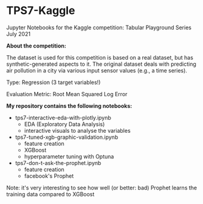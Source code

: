# TPS7-Kaggle
Jupyter Notebooks for the Kaggle competition: Tabular Playground Series July 2021

<b>About the competition:</b>

The dataset is used for this competition is based on a real dataset, but has synthetic-generated aspects to it. The original dataset deals with predicting air pollution in a city via various input sensor values (e.g., a time series).

Type: Regression (3 target variables!)

Evaluation Metric: Root Mean Squared Log Error

<b>My repository contains the following notebooks:</b>

- tps7-interactive-eda-with-plotly.ipynb
    - EDA (Exploratory Data Analysis)
    - interactive visuals to analyse the variables
- tps7-tuned-xgb-graphic-validation.ipynb
    - feature creation
    - XGBoost
    - hyperparameter tuning with Optuna
 - tps7-don-t-ask-the-prophet.ipynb
    - feature creation
    - facebook's Prophet
  
  Note: it's very interesting to see how well (or better: bad) Prophet learns the training data compared to XGBoost

